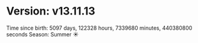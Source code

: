 # Version: v13.11.13
Time since birth: 5097 days, 122328 hours, 7339680 minutes, 440380800 seconds
Season: Summer ☀️
